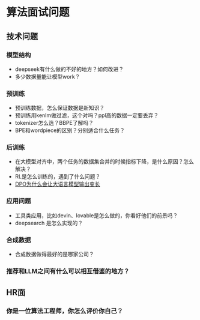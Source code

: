 # 算法面试问题

## 技术问题
### 模型结构
- deepseek有什么做的不好的地方？如何改进？
- 多少数据量能让模型work？

### 预训练
- 预训练数据，怎么保证数据是新知识？
- 预训练用kenlm做过滤，这个对吗？ppl高的数据一定要丢弃？
- tokenizer怎么选？BBPE了解吗？
- BPE和wordpiece的区别？分别适合什么任务？

### 后训练
- 在大模型对齐中，两个任务的数据集合并的时候指标下降，是什么原因？怎么解决？
- RL是怎么训练的，遇到了什么问题？
- [DPO为什么会让大语言模型输出变长](https://zhuanlan.zhihu.com/p/5830338806)


### 应用问题
- 工具类应用，比如devin、lovable是怎么做的，你看好他们的前景吗？
- deepsearch 是怎么实现的？

### 合成数据

- 合成数据做得最好的是哪家公司？




### 推荐和LLM之间有什么可以相互借鉴的地方？


## HR面

### 你是一位算法工程师，你怎么评价你自己？
